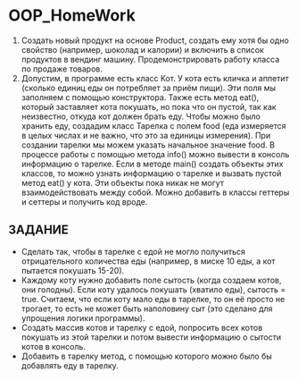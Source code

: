 # OOP_HomeWork

1. Создать новый продукт на основе Product, создать ему хотя бы одно свойство (например, шоколад и калории) и включить в список продуктов в вендинг машину. Продемонстрировать работу класса по продаже товаров.
2. Допустим, в программе есть класс Кот. У кота есть кличка и аппетит (сколько единиц еды он потребляет за приём пищи). Эти поля мы заполняем с помощью конструктора. Также есть метод eat(), который заставляет кота покушать, но пока что он пустой, так как неизвестно, откуда кот должен брать еду.
Чтобы можно было хранить еду, создадим класс Тарелка с полем food (еда измеряется в целых числах и не важно, что это за единицы измерения). При создании тарелки мы можем указать начальное значение food. В процессе работы с помощью метода info() можно вывести в консоль информацию о тарелке.
Если в методе main() создать объекты этих классов, то можно узнать информацию о тарелке и вызвать пустой метод eat() у кота. Эти объекты пока никак не могут взаимодействовать между собой. Можно добавить в классы геттеры и сеттеры и получить код вроде.

## ЗАДАНИЕ

* Сделать так, чтобы в тарелке с едой не могло получиться отрицательного количества еды (например, в миске 10 еды, а кот пытается покушать 15-20).
* Каждому коту нужно добавить поле сытость (когда создаем котов, они голодны). Если коту удалось покушать (хватило еды), сытость = true. Считаем, что если коту мало еды в тарелке, то он её просто не трогает, то есть не может быть наполовину сыт (это сделано для упрощения логики программы).
* Создать массив котов и тарелку с едой, попросить всех котов покушать из этой тарелки и потом вывести информацию о сытости котов в консоль.
* Добавить в тарелку метод, с помощью которого можно было бы добавлять еду в тарелку.